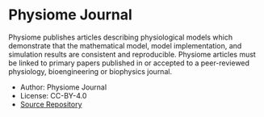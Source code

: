 # Physiome Journal

Physiome publishes articles describing physiological models which demonstrate that the mathematical model, model implementation, and simulation results are consistent and reproducible. Physiome articles must be linked to primary papers published in or accepted to a peer-reviewed physiology, bioengineering or biophysics journal.

[](./thumbnail.png)

- Author: Physiome Journal
- License: CC-BY-4.0
- [Source Repository](https://www.overleaf.com/latex/templates/physiome-journal-article-template/kfbqwxxmtsfv)
